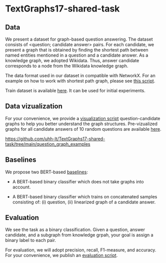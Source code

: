 # TextGraphs17-shared-task


## Data

We present a dataset for graph-based question answering. The dataset consists of <question; candidate answer> pairs. For each candidate, we present a graph that is obtained by finding the shortest path between named entities mentioned in a question and a candidate answer. As a knowledge graph, we adopted Wikidata. Thus, answer candidate corresponds to a node from the Wikidata knowledge graph. 

The data format used in our dataset in compatible with NetworkX. For an example on how to work with shortest path graph, please see [this script](https://github.com/uhh-lt/TextGraphs17-shared-task/tree/main/visualization/draw_random_question_graphs.py).

Train dataset is available [here](https://github.com/uhh-lt/TextGraphs17-shared-task/blob/main/data/tsv/train.tsv). It can be used for initial experiments.


## Data vizualization

For your convenience, we provide a [visualization script](https://github.com/uhh-lt/TextGraphs17-shared-task/blob/main/visualization/draw_random_question_graphs.py) question-candidate graphs to help you better understand the graph structures. Pre-vizualized graphs for all candidate answers of 10 random questions are available [here](https://github.com/uhh-lt/TextGraphs17-shared-task/tree/main/question_graph_examples).  

https://github.com/uhh-lt/TextGraphs17-shared-task/tree/main/question_graph_examples


## Baselines

We propose two BERT-based [baselines](https://github.com/uhh-lt/TextGraphs17-shared-task/baselines/bert_baselines.ipynb):

* A BERT-based binary classifier which does not take graphs into account.

* A BERT-based binary classifier which trains on concatenated samples consisting of: (i) question, (ii) linearized graph of a candidate answer.

## Evaluation

We see the task as a binary classification. Given a question, answer candidate, and a subgraph from knowledge grpah, your goal is assign a binary label to each pair.

For evaluation, we will adopt precision, recall, F1-measure, and accuracy. For your convenience, we publish an [evaluation script](https://github.com/uhh-lt/TextGraphs17-shared-task/blob/main/evaluation/evaluate.py).


